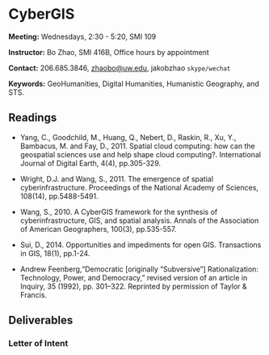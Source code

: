 # CyberGIS

**Meeting:** Wednesdays, 2:30 - 5:20, SMI 109

**Instructor:** Bo Zhao, SMI 416B, Office hours by appointment

**Contact:** 206.685.3846, zhaobo@uw.edu, jakobzhao `skype/wechat`

**Keywords:** GeoHumanities, Digital Humanities, Humanistic Geography, and STS.

## Readings

* Yang, C., Goodchild, M., Huang, Q., Nebert, D., Raskin, R., Xu, Y., Bambacus, M. and Fay, D., 2011. Spatial cloud computing: how can the geospatial sciences use and help shape cloud computing?. International Journal of Digital Earth, 4(4), pp.305-329.

* Wright, D.J. and Wang, S., 2011. The emergence of spatial cyberinfrastructure. Proceedings of the National Academy of Sciences, 108(14), pp.5488-5491.

* Wang, S., 2010. A CyberGIS framework for the synthesis of cyberinfrastructure, GIS, and spatial analysis. Annals of the Association of American Geographers, 100(3), pp.535-557.

* Sui, D., 2014. Opportunities and impediments for open GIS. Transactions in GIS, 18(1), pp.1-24.

* Andrew Feenberg,“Democratic [originally “Subversive”] Rationalization: Technology, Power, and Democracy,” revised version of an article in Inquiry, 35 (1992), pp. 301–322. Reprinted by permission of Taylor & Francis.

## Deliverables

### Letter of Intent
